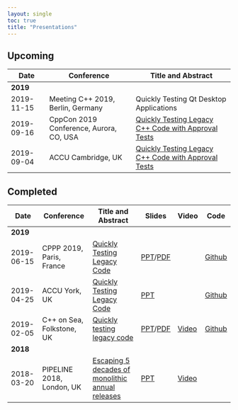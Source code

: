 ```yaml
---
layout: single
toc: true
title: "Presentations"
---
```


## Upcoming

| Date  | Conference | Title and Abstract |
| - | - | - |
| **2019** | &nbsp; | | &nbsp; | | &nbsp; | | &nbsp; | | &nbsp; |
| 2019-11-15 | Meeting C++ 2019, Berlin, Germany | Quickly Testing Qt Desktop Applications |
| 2019-09-16 | CppCon 2019 Conference, Aurora, CO, USA |  [Quickly Testing Legacy C++ Code with Approval Tests](https://cppcon2019.sched.com/event/Sfdj/quickly-testing-legacy-c-code-with-approval-tests) |
| 2019-09-04 | ACCU Cambridge, UK | [Quickly Testing Legacy C++ Code with Approval Tests](https://www.meetup.com/ACCU-Cambridge/events/262761572/) |

## Completed

| Date  | Conference | Title and Abstract | Slides  | Video | Code |
| - | - | - | - | - | - |
| **2019** | &nbsp; | | &nbsp; | | &nbsp; | | &nbsp; | | &nbsp; |
| 2019-06-15 | CPPP 2019, Paris, France | [Quickly Testing Legacy Code](https://cppp.fr/index.php?L=0&id=20#talk.ClareMacrae) | [PPT](https://www.slideshare.net/ClareMacrae/quickly-testing-legacy-code-cpppfr-2019-clare-macrae)/[PDF](https://github.com/cppp-france/CPPP-19/tree/master/quickly_testing_legacy_code-Clare_Macrae) | &nbsp; | [Github](https://github.com/claremacrae/cppp2019) |
| 2019-04-25 | ACCU York, UK | [Quickly Testing Legacy Code](https://www.meetup.com/ACCU-York/events/259156413/) | [PPT](https://www.slideshare.net/ClareMacrae/quickly-testing-legacy-code-accu-york-april-2019) | &nbsp; |  [Github](https://github.com/claremacrae/cpponsea2019/tree/accu_york_2019) |
| 2019-02-05 | C++ on Sea, Folkstone, UK | [Quickly testing legacy code](https://cpponsea.uk/sessions/quickly-testing-legacy-code.html) | [PPT](https://www.slideshare.net/ClareMacrae/quickly-testing-legacy-code)/[PDF](https://github.com/philsquared/cpponsea-slides/raw/master/2019/Clare%20Macrae%20-%20Quickly%20Testing%20Legacy%20Code.pdf) | [Video](https://www.youtube.com/watch?v=dtm8V3TIB6k) | [Github](https://github.com/claremacrae/cpponsea2019)  |
| **2018** | &nbsp; | | &nbsp; | | &nbsp; | | &nbsp; | | &nbsp; |
| 2018-03-20 | PIPELINE 2018, London, UK | [Escaping 5 decades of monolithic annual releases](https://pipelineconf.info/pipeline-speakers/clare-macrae/) | [PPT](https://www.slideshare.net/ClareMacrae/escaping-5-decades-of-monolithic-annual-releases-91187595) | [Video](https://www.youtube.com/watch?v=dxXNvRvBzgM) | &nbsp; |


